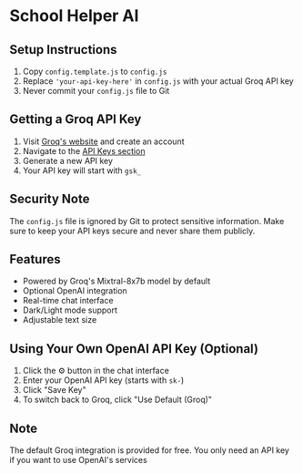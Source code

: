 # School Helper AI

## Setup Instructions

1. Copy `config.template.js` to `config.js`
2. Replace `'your-api-key-here'` in `config.js` with your actual Groq API key
3. Never commit your `config.js` file to Git

## Getting a Groq API Key

1. Visit [Groq's website](https://console.groq.com) and create an account
2. Navigate to the [API Keys section](https://console.groq.com/keys)
3. Generate a new API key
4. Your API key will start with `gsk_`

## Security Note
The `config.js` file is ignored by Git to protect sensitive information. Make sure to keep your API keys secure and never share them publicly.

## Features
- Powered by Groq's Mixtral-8x7b model by default
- Optional OpenAI integration
- Real-time chat interface
- Dark/Light mode support
- Adjustable text size

## Using Your Own OpenAI API Key (Optional)
1. Click the ⚙️ button in the chat interface
2. Enter your OpenAI API key (starts with `sk-`)
3. Click "Save Key"
4. To switch back to Groq, click "Use Default (Groq)"

## Note
The default Groq integration is provided for free. You only need an API key if you want to use OpenAI's services 